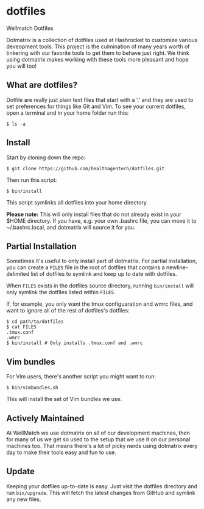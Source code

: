 dotfiles
========

Wellmatch Dotfiles

Dotmatrix is a collection of dotfiles used at Hashrocket to customize various
deveopment tools. This project is the culmination of many years worth of
tinkering with our favorite tools to get them to behave just right. We think
using dotmatrix makes working with these tools more pleasant and hope you will
too!

What are dotfiles?
------------------

Dotfile are really just plain text files that start with a '.' and they are
used to set preferences for things like Git and Vim. To see your current
dotfiles, open a terminal and in your home folder run this:

	$ ls -a


Install
-------

Start by cloning down the repo:

	$ git clone https://github.com/healthagentech/dotfiles.git

Then run this script:

	$ bin/install

This script symlinks all dotfiles into your home directory.

**Please note:** This will only install files that do not already exist in your
$HOME directory. If you have, e.g. your own .bashrc file, you can move it to
~/.bashrc.local, and dotmatrix will source it for you.

Partial Installation
--------------------

Sometimes it's useful to only install part of dotmatrix. For partial
installation, you can create a `FILES` file in the root of dotfiles that
contains a newline-delimited list of dotfiles to symlink and keep up to date
with dotfiles.

When `FILES` exists in the dotfiles source directory, running `bin/install`
will only symlink the dotfiles listed within `FILES`.

If, for example, you only want the tmux configuaration and wmrc files, and
want to ignore all of the rest of dotfiles's dotfiles:

    $ cd path/to/dotfiles
    $ cat FILES
    .tmux.conf
    .wmrc
    $ bin/install # Only installs .tmux.conf and .wmrc

Vim bundles
-----------

For Vim users, there's another script you might want to run:

	$ bin/vimbundles.sh

This will install the set of Vim bundles we use.

Actively Maintained
-------------------

At WellMatch we use dotmatrix on all of our development machines, then for
many of us we get so used to the setup that we use it on our personal machines
too. That means there's a lot of picky nerds using dotmatrix every day to make
their tools easy and fun to use.

Update
------

Keeping your dotfiles up-to-date is easy. Just visit the dotfiles directory
and run `bin/upgrade`. This will fetch the latest changes from GitHub and
symlink any new files.
